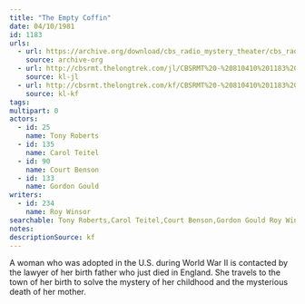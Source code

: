 ```yaml
---
title: "The Empty Coffin"
date: 04/10/1981
id: 1183
urls: 
  - url: https://archive.org/download/cbs_radio_mystery_theater/cbs_radio_mystery_theater-1151-1200.zip/cbs_radio_mystery_theater-1151-1200%2Fcbsrmt_1183_the_empty_coffin.mp3
    source: archive-org
  - url: http://cbsrmt.thelongtrek.com/jl/CBSRMT%20-%20810410%201183%20The%20Empty%20Coffin_jl.mp3
    source: kl-jl
  - url: http://cbsrmt.thelongtrek.com/kf/CBSRMT%20-%20810410%201183%20The%20Empty%20Coffin_kf.mp3
    source: kl-kf
tags: 
multipart: 0
actors:  
  - id: 25
    name: Tony Roberts  
  - id: 135
    name: Carol Teitel  
  - id: 90
    name: Court Benson  
  - id: 133
    name: Gordon Gould
writers:  
  - id: 234
    name: Roy Winsor
searchable: Tony Roberts,Carol Teitel,Court Benson,Gordon Gould Roy Winsor
notes: 
descriptionSource: kf
---
```

A woman who was adopted in the U.S. during World War II is contacted by the lawyer of her birth father who just died in England. She travels to the town of her birth to solve the mystery of her childhood and the mysterious death of her mother.